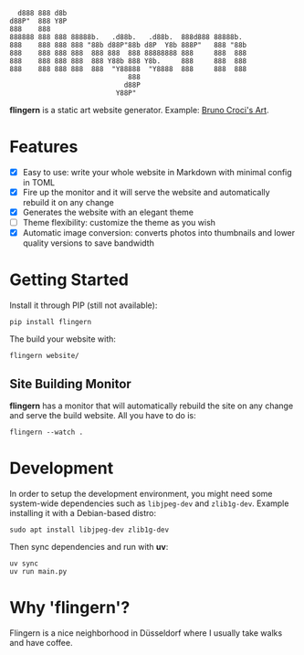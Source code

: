 ```
  d888 888 d8b                                             
d88P"  888 Y8P                                             
888    888                                                 
888888 888 888 88888b.   .d88b.   .d88b.  888d888 88888b.  
888    888 888 888 "88b d88P"88b d8P  Y8b 888P"   888 "88b 
888    888 888 888  888 888  888 88888888 888     888  888 
888    888 888 888  888 Y88b 888 Y8b.     888     888  888 
888    888 888 888  888  "Y88888  "Y8888  888     888  888 
                             888                                
                            d88P
                          Y88P"
```

**flingern** is a static art website generator. Example: [Bruno Croci's Art](https://bruno.croci.art/).

# Features

 - [x] Easy to use: write your whole website in Markdown with minimal config in TOML
 - [x] Fire up the monitor and it will serve the website and automatically rebuild it on any change
 - [x] Generates the website with an elegant theme
 - [ ] Theme flexibility: customize the theme as you wish
 - [x] Automatic image conversion: converts photos into thumbnails and lower quality versions to save bandwidth

# Getting Started

Install it through PIP (still not available):

```shell
pip install flingern
```

The build your website with:

```shell
flingern website/
```

## Site Building Monitor

**flingern** has a monitor that will automatically rebuild the site on any change and serve the build website. All you have to do is:

```shell
flingern --watch .
```

# Development

In order to setup the development environment, you might need some system-wide dependencies such as `libjpeg-dev` and `zlib1g-dev`. Example installing it with a Debian-based distro:

```shell
sudo apt install libjpeg-dev zlib1g-dev
```

Then sync dependencies and run with **uv**:

```shell
uv sync
uv run main.py
```
# Why 'flingern'?

Flingern is a nice neighborhood in Düsseldorf where I usually take walks and have coffee.
